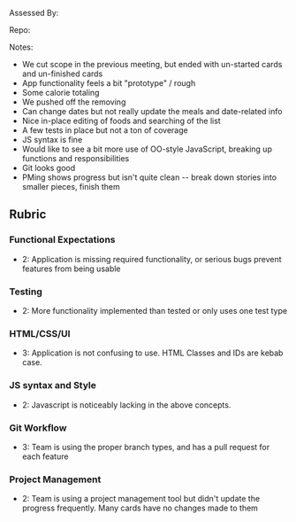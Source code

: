 Assessed By:

Repo:

Notes:

* We cut scope in the previous meeting, but ended with un-started cards and un-finished cards
* App functionality feels a bit "prototype" / rough
* Some calorie totaling
* We pushed off the removing
* Can change dates but not really update the meals and date-related info
* Nice in-place editing of foods and searching of the list
* A few tests in place but not a ton of coverage
* JS syntax is fine
* Would like to see a bit more use of OO-style JavaScript, breaking up functions and responsibilities
* Git looks good
* PMing shows progress but isn't quite clean -- break down stories into smaller pieces, finish them

## Rubric

### Functional Expectations

- 2: Application is missing required functionality, or serious bugs prevent features from being usable

### Testing

- 2: More functionality implemented than tested or only uses one test type

### HTML/CSS/UI

- 3: Application is not confusing to use. HTML Classes and IDs are kebab case.

### JS syntax and Style

- 2: Javascript is noticeably lacking in the above concepts.

### Git Workflow

- 3: Team is using the proper branch types, and has a pull request for each feature

### Project Management

- 2: Team is using a project management tool but didn't update the progress frequently. Many cards have no changes made to them
